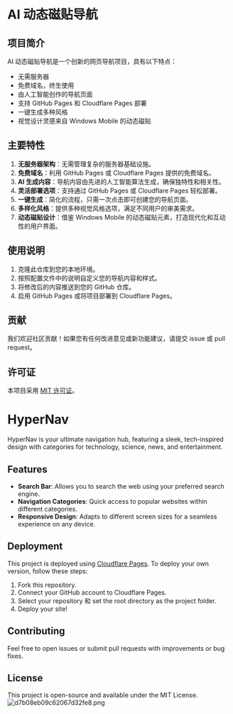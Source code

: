 # AI 动态磁贴导航

## 项目简介

AI 动态磁贴导航是一个创新的网页导航项目，具有以下特点：

- 无需服务器
- 免费域名，终生使用
- 由人工智能创作的导航页面
- 支持 GitHub Pages 和 Cloudflare Pages 部署
- 一键生成多种风格
- 视觉设计灵感来自 Windows Mobile 的动态磁贴

## 主要特性

1. **无服务器架构**：无需管理复杂的服务器基础设施。
2. **免费域名**：利用 GitHub Pages 或 Cloudflare Pages 提供的免费域名。
3. **AI 生成内容**：导航内容由先进的人工智能算法生成，确保独特性和相关性。
4. **灵活部署选项**：支持通过 GitHub Pages 或 Cloudflare Pages 轻松部署。
5. **一键生成**：简化的流程，只需一次点击即可创建您的导航页面。
6. **多样化风格**：提供多种视觉风格选项，满足不同用户的审美需求。
7. **动态磁贴设计**：借鉴 Windows Mobile 的动态磁贴元素，打造现代化和互动性的用户界面。

## 使用说明

1. 克隆此仓库到您的本地环境。
2. 按照配置文件中的说明自定义您的导航内容和样式。
3. 将修改后的内容推送到您的 GitHub 仓库。
4. 启用 GitHub Pages 或将项目部署到 Cloudflare Pages。

## 贡献

我们欢迎社区贡献！如果您有任何改进意见或新功能建议，请提交 issue 或 pull request。

## 许可证

本项目采用 [MIT 许可证](LICENSE)。



# HyperNav

HyperNav is your ultimate navigation hub, featuring a sleek, tech-inspired design with categories for technology, science, news, and entertainment.

## Features

- **Search Bar**: Allows you to search the web using your preferred search engine.
- **Navigation Categories**: Quick access to popular websites within different categories.
- **Responsive Design**: Adapts to different screen sizes for a seamless experience on any device.

## Deployment

This project is deployed using [Cloudflare Pages](https://pages.cloudflare.com/). To deploy your own version, follow these steps:

1. Fork this repository.
2. Connect your GitHub account to Cloudflare Pages.
3. Select your repository 和 set the root directory as the project folder.
4. Deploy your site!

## Contributing

Feel free to open issues or submit pull requests with improvements or bug fixes.

## License

This project is open-source and available under the MIT License.
![d7b08eb09c62067d32fe8.png](https://img.186404.xyz/file/d7b08eb09c62067d32fe8.png)
